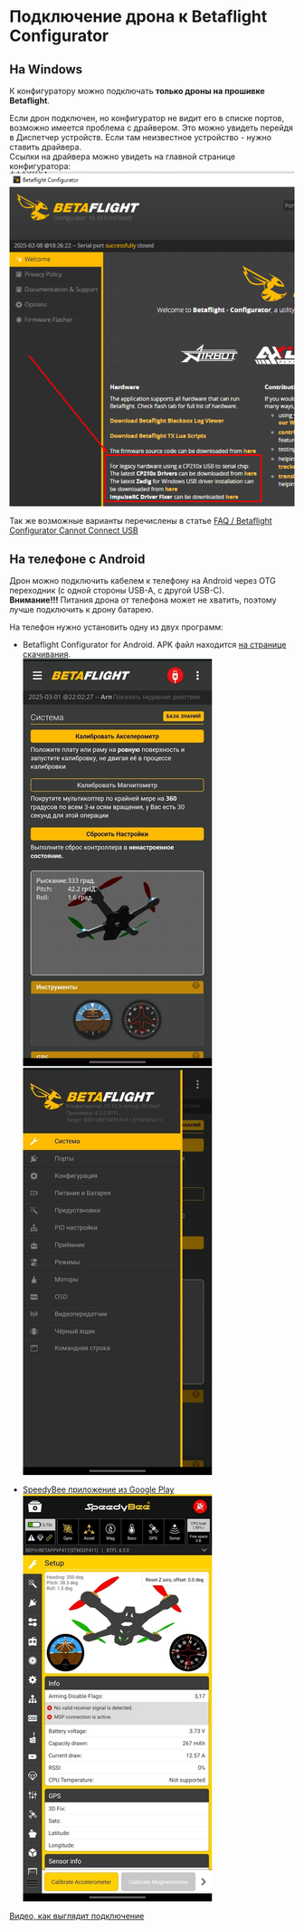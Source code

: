 # Подключение дрона к Betaflight Configurator 

## На Windows
К конфигуратору можно подключать **только дроны на прошивке Betaflight**.

Если дрон подключен, но конфигуратор не видит его в списке портов, возможно имеется проблема с драйвером. Это можно увидеть перейдя в Диспетчер устройств. Если там неизвестное устройство - нужно ставить драйвера.  
Ссылки на драйвера можно увидеть на главной странице конфигуратора:  
![](Fix_Drivers.png)

Так же возможные варианты перечислены в статье [FAQ / Betaflight Configurator Cannot Connect USB](https://hackmd.io/@nerdCopter/rJv5TUrQ2)

## На телефоне с Android
Дрон можно подключить кабелем к телефону на Android через OTG переходник (с одной стороны USB-A, с другой USB-С).   
**Внимание!!!** Питания дрона от телефона может не хватить, поэтому лучше подключить к дрону батарею.  

На телефон нужно установить одну из двух программ: 
- Betaflight Configurator for Android. APK файл находится [на странице скачивания](https://github.com/betaflight/betaflight-configurator/releases).  
![](BetaflightAndroid1.jpg) ![](BetaflightAndroid2.jpg)  

- [SpeedyBee приложение из Google Play](https://play.google.com/store/apps/details?id=com.runcam.android.runcambf)  
![](SpeedyBee_Android.jpg)  

[Видео, как выглядит подключение](Dron_Android_SpeedyBee.mp4)
